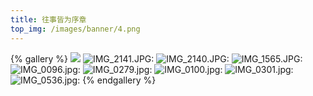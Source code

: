 ```yaml
---
title: 往事皆为序章
top_img: /images/banner/4.png
---
```


{% gallery %}
![](https://pan.dongzx.lol/api/v3/file/get/7770/IMG_2144.JPG?sign=lH-0Ru7gzUlrLqCUhx2QvVw4iadje-I9CaDf1rf58gg%3D%3A0)
![IMG_2141.JPG: ](https://pan.dongzx.lol/api/v3/file/get/7771/IMG_2141.JPG?sign=8Hn_OirDEEcLCT1gAjPvj9Q0f7dlMZf2xPvxV2VF4bM%3D%3A0)
![IMG_2140.JPG: ](https://pan.dongzx.lol/api/v3/file/get/7772/IMG_2140.JPG?sign=VFyt61AWFdVHNYecZTe9qEDpQKaCNMk1fcK_kJO2pKs%3D%3A0)
![IMG_1565.JPG: ](https://pan.dongzx.lol/api/v3/file/get/7773/IMG_1565.JPG?sign=ledqzAMjbwxUSbPASoLmm8qlqvd-D_ZJjO6iIxH2I0Y%3D%3A0)
![IMG_0096.jpg: ](https://pan.dongzx.lol/api/v3/file/get/7780/IMG_0096.jpg?sign=sPiuDTgECOWI5KVvyvjm2fsFz3fv8pnHK6gK7uHpFbE%3D%3A0)
![IMG_0279.jpg: ](https://pan.dongzx.lol/api/v3/file/get/7781/IMG_0279.jpg?sign=kSyGiRbqUa26MlSLmz_RhV2Xv6QXwP8nYNLH1PQ6hGU%3D%3A0)
![IMG_0100.jpg: ](https://pan.dongzx.lol/api/v3/file/get/7782/IMG_0100.jpg?sign=-YNrWaA7OLRXYhbVVIMJgWIJPSrUCLRYtrcMcMbVWco%3D%3A0)
![IMG_0301.jpg: ](https://pan.dongzx.lol/api/v3/file/get/7783/IMG_0301.jpg?sign=T1KavrB-8M3-K7sOZATyt8I2TRejtMv4O34Kz6gxuq0%3D%3A0)
![IMG_0536.jpg: ](https://pan.dongzx.lol/api/v3/file/get/7784/IMG_0536.jpg?sign=oyyybuXXDWzcLoSlmeyzF-a_eTSjNlLifU3qWSc3eDE%3D%3A0)
{% endgallery %}
